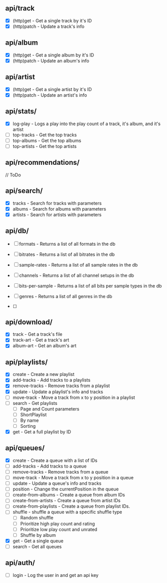## api/track

- [x] (http)get - Get a single track by it's ID
- [x] (http)patch - Update a track's info

## api/album

- [x] (http)get - Get a single album by it's ID
- [x] (http)patch - Update an album's info

## api/artist

- [x] (http)get - Get a single artist by it's ID
- [x] (http)patch - Update an artist's info

## api/stats/

- [x] log-play - Logs a play into the play count of a track, it's album, and it's artist
- [ ] top-tracks - Get the top tracks
- [ ] top-albums - Get the top albums
- [ ] top-artists - Get the top artists

## api/recommendations/

// ToDo

## api/search/

- [x] tracks - Search for tracks with parameters
- [x] albums - Search for albums with parameters
- [x] artists - Search for artists with parameters

## api/db/

- [ ] formats - Returns a list of all formats in the db
- [ ] bitrates - Returns a list of all bitrates in the db
- [ ] sample-rates - Returns a list of all sample rates in the db
- [ ] channels - Returns a list of all channel setups in the db
- [ ] bits-per-sample - Returns a list of all bits per sample types in the db
- [ ] genres - Returns a list of all genres in the db

- [ ] 

## api/download/

- [x] track - Get a track's file
- [x] track-art - Get a track's art
- [x] album-art - Get an album's art

## api/playlists/

- [x] create - Create a new playlist
- [x] add-tracks - Add tracks to a playlists
- [x] remove-tracks - Remove tracks from a playlist
- [x] update - Update a playlist's info and tracks
- [ ] move-track - Move a track from x to y position in a playlist
- [ ] search - Get playlists 
  - [ ] Page and Count parameters
  - [ ] ShortPlaylist
  - [ ] By name
  - [ ] Sorting
- [x] get - Get a full playlist by ID

## api/queues/

- [x] create - Create a queue with a list of IDs
- [ ] add-tracks - Add tracks to a queue
- [ ] remove-tracks - Remove tracks from a queue
- [ ] move-track - Move a track from x to y position in a queue
- [ ] update - Update a queue's info and tracks
- [ ] position - Change the currentPosition in the queue
- [ ] create-from-albums - Create a queue from album IDs
- [ ] create-from-artists - Create a queue from artist IDs
- [ ] create-from-playlists - Create a queue from playlist IDs.
- [ ] shuffle - shuffle a queue with a specific shuffle type
  - [ ] Random shuffle
  - [ ] Prioritize high play count and rating
  - [ ] Prioritize low play count and unrated
  - [ ] Shuffle by album
- [x] get - Get a single queue
- [ ] search - Get all queues

## api/auth/

- [ ] login - Log the user in and get an api key



